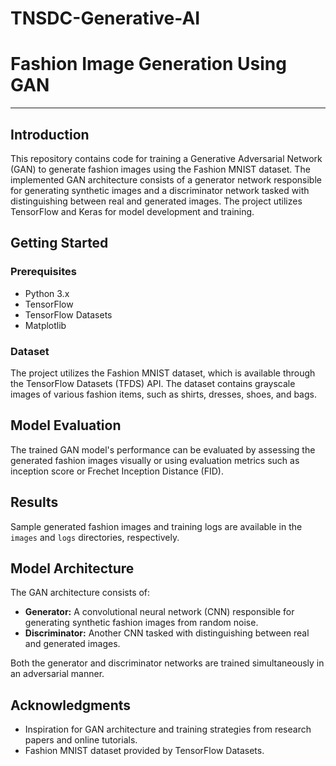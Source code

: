 # TNSDC-Generative-AI
# Fashion Image Generation Using GAN
---

## Introduction

This repository contains code for training a Generative Adversarial Network (GAN) to generate fashion images using the Fashion MNIST dataset. The implemented GAN architecture consists of a generator network responsible for generating synthetic images and a discriminator network tasked with distinguishing between real and generated images. The project utilizes TensorFlow and Keras for model development and training.

## Getting Started

### Prerequisites

- Python 3.x
- TensorFlow
- TensorFlow Datasets
- Matplotlib


### Dataset

The project utilizes the Fashion MNIST dataset, which is available through the TensorFlow Datasets (TFDS) API. The dataset contains grayscale images of various fashion items, such as shirts, dresses, shoes, and bags.

## Model Evaluation

The trained GAN model's performance can be evaluated by assessing the generated fashion images visually or using evaluation metrics such as inception score or Frechet Inception Distance (FID).

## Results

Sample generated fashion images and training logs are available in the `images` and `logs` directories, respectively.

## Model Architecture

The GAN architecture consists of:

- **Generator:** A convolutional neural network (CNN) responsible for generating synthetic fashion images from random noise.
- **Discriminator:** Another CNN tasked with distinguishing between real and generated images.

Both the generator and discriminator networks are trained simultaneously in an adversarial manner.

## Acknowledgments

- Inspiration for GAN architecture and training strategies from research papers and online tutorials.
- Fashion MNIST dataset provided by TensorFlow Datasets.




